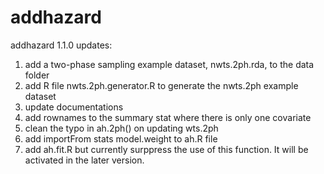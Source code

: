 # addhazard

addhazard 1.1.0 updates:

1. add a two-phase sampling example dataset, nwts.2ph.rda, to the data folder
2. add R file nwts.2ph.generator.R to generate the nwts.2ph example dataset
3. update documentations
4. add rownames to the summary stat where there is only one covariate
5. clean the typo in ah.2ph() on updating wts.2ph
6. add importFrom stats model.weight to ah.R file
7. add ah.fit.R but currently surppress the use of this function. 
   It will be activated in the later version. 
